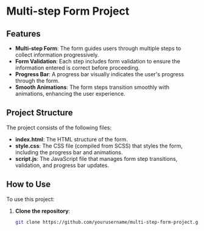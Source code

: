 # Multi-step Form Project

## Features

- **Multi-step Form**: The form guides users through multiple steps to collect information progressively.
- **Form Validation**: Each step includes form validation to ensure the information entered is correct before proceeding.
- **Progress Bar**: A progress bar visually indicates the user's progress through the form.
- **Smooth Animations**: The form steps transition smoothly with animations, enhancing the user experience.

## Project Structure

The project consists of the following files:

- **index.html**: The HTML structure of the form.
- **style.css**: The CSS file (compiled from SCSS) that styles the form, including the progress bar and animations.
- **script.js**: The JavaScript file that manages form step transitions, validation, and progress bar updates.

## How to Use

To use this project:

1. **Clone the repository**:
   ```bash
   git clone https://github.com/yourusername/multi-step-form-project.git
